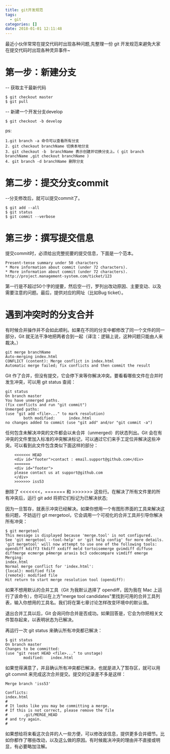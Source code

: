```yaml
---
title: git开发规范
tags:
  - git
categories: []
date: 2018-01-01 12:11:48
---
```


 最近小伙伴常常在提交代码时出现各种问题,先整理一份 git 开发规范来避免大家在提交代码时出现各种灵异事件~
<!-- more -->

# 第一步：新建分支

-- 获取主干最新代码 

    $ git checkout master
    $ git pull

-- 新建一个开发分支develop

    $ git checkout -b develop 

ps: 

    1.git branch -a 命令可以查看所有分支
    2. git checkout branchName 切换本地分支
    3. git checkout -b  branchName 表示创建并切换分支上。( git branch branchName ,git checkout branchName )
    4. git branch -d branchName 删除分支

# 第二步：提交分支commit
--分支修改后，就可以提交commit了。

    $ git add --all
    $ git status
    $ git commit --verbose

# 第三步：撰写提交信息
提交commit时，必须给出完整扼要的提交信息，下面是一个范本。

    Present-tense summary under 50 characters
    * More information about commit (under 72 characters).
    * More information about commit (under 72 characters).
    http://project.management-system.com/ticket/123

第一行是不超过50个字的提要，然后空一行，罗列出改动原因、主要变动、以及需要注意的问题。最后，提供对应的网址（比如Bug ticket）。

# 遇到冲突时的分支合并
有时候合并操作并不会如此顺利。如果在不同的分支中都修改了同一个文件的同一部分，Git 就无法干净地把两者合到一起（译注：逻辑上说，这种问题只能由人来裁决。）

    git merge branchName
    Auto-merging index.html
    CONFLICT (content): Merge conflict in index.html
    Automatic merge failed; fix conflicts and then commit the result

Git 作了合并，但没有提交，它会停下来等你解决冲突。要看看哪些文件在合并时发生冲突，可以用 git status 查阅：

    git status
    On branch master
    You have unmerged paths.
    (fix conflicts and run "git commit")
    Unmerged paths:
    (use "git add <file>..." to mark resolution)
            both modified:      index.html
    no changes added to commit (use "git add" and/or "git commit -a")

任何包含未解决冲突的文件都会以未合并（unmerged）的状态列出。Git 会在有冲突的文件里加入标准的冲突解决标记，可以通过它们来手工定位并解决这些冲突。可以看到此文件包含类似下面这样的部分：

        <<<<<<< HEAD
        <div id="footer">contact : email.support@github.com</div>
        =======
        <div id="footer">
        please contact us at support@github.com
        </div>
        >>>>>>> iss53

删除了 <<<<<<<，======= 和 >>>>>>> 这些行。在解决了所有文件里的所有冲突后，运行 git add 将把它们标记为已解决状态;

因为一旦暂存，就表示冲突已经解决。如果你想用一个有图形界面的工具来解决这些问题，不妨运行 git mergetool，它会调用一个可视化的合并工具并引导你解决所有冲突：

    $ git mergetool
    This message is displayed because 'merge.tool' is not configured.
    See 'git mergetool --tool-help' or 'git help config' for more details.
    'git mergetool' will now attempt to use one of the following tools:
    opendiff kdiff3 tkdiff xxdiff meld tortoisemerge gvimdiff diffuse diffmerge ecmerge p4merge araxis bc3 codecompare vimdiff emerge
    Merging:
    index.html
    Normal merge conflict for 'index.html':
    {local}: modified file
    {remote}: modified file
    Hit return to start merge resolution tool (opendiff):

如果不想用默认的合并工具（Git 为我默认选择了 opendiff，因为我在 Mac 上运行了该命令），你可以在上方"merge tool candidates"里找到可用的合并工具列表，输入你想用的工具名。我们将在第七章讨论怎样改变环境中的默认值。

退出合并工具以后，Git 会询问你合并是否成功。如果回答是，它会为你把相关文件暂存起来，以表明状态为已解决。

再运行一次 git status 来确认所有冲突都已解决：

    $ git status
    On branch master
    Changes to be committed:
    (use "git reset HEAD <file>..." to unstage)
            modified:   index.html

如果觉得满意了，并且确认所有冲突都已解决，也就是进入了暂存区，就可以用 git commit 来完成这次合并提交。提交的记录差不多是这样：

    Merge branch 'iss53'

    Conflicts:
    index.html
    #
    # It looks like you may be committing a merge.
    # If this is not correct, please remove the file
    #       .git/MERGE_HEAD
    # and try again.
    #
如果想给将来看这次合并的人一些方便，可以修改该信息，提供更多合并细节。比如你都作了哪些改动，以及这么做的原因。有时候裁决冲突的理由并不直接或明显，有必要略加注解。

